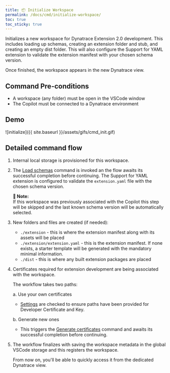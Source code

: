 ```yaml
---
title: 📦 Initialize Workspace
permalink: /docs/cmd/initialize-workspace/
toc: true
toc_sticky: true
---
```


Initializes a new workspace for Dynatrace Extension 2.0 development. This includes loading up 
schemas, creating an extension folder and stub, and creating an empty dist folder. This will 
also configure the Support for YAML extension to validate the extension manifest with your
chosen schema version.

Once finished, the workspace appears in the new Dynatrace view.

## Command Pre-conditions

- A workspace (any folder) must be open in the VSCode window
- The Copilot must be connected to a Dynatrace environment

## Demo

![initialize]({{ site.baseurl }}/assets/gifs/cmd_init.gif)

## Detailed command flow

1. Internal local storage is provisioned for this workspace.

2. The [Load schemas](/docs/cmd/load-schemas/) command is invoked an
   the flow awaits its successful completion before continuing. The Support for YAML extension
   is configured to validate the `extension.yaml` file with the chosen schema version.
   
   <p class="notice--info">
     <strong>📝 Note:</strong>
     <br/>
     If this workspace was previously associated with the Copilot this step will be
     skipped and the last known schema version will be automatically selected.
   </p>

3. New folders and files are created (if needed):
   - `./extension` - this is where the extension manifest along with its assets will be placed
   - `./extension/extension.yaml` - this is the extension manifest. If none exists, a starter 
     template will be generated with the mandatory minimal information.
   - `./dist` - this is where any built extension packages are placed

4. Certificates required for extension development are being associated with the workspace. 
   
   The workflow takes two paths:

   a. Use your own certificates
      - [Settings](/docs/settings/credentials/) are checked to
        ensure paths have been provided for Developer Certificate and Key.
  
   b. Generate new ones
      - This triggers the
        [Generate certificates](/docs/cmd/generate-certificates/)
        command and awaits its successful completion before continuing.

5. The workflow finalizes with saving the workspace metadata in the global VSCode storage and 
   this registers the workspace. 
   
   From now on, you'll be able to quickly access it from the dedicated Dynatrace view.
